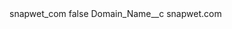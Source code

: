 <?xml version="1.0" encoding="UTF-8"?>
<CustomMetadata xmlns="http://soap.sforce.com/2006/04/metadata" xmlns:xsi="http://www.w3.org/2001/XMLSchema-instance" xmlns:xsd="http://www.w3.org/2001/XMLSchema">
    <label>snapwet_com</label>
    <protected>false</protected>
    <values>
        <field>Domain_Name__c</field>
        <value xsi:type="xsd:string">snapwet.com</value>
    </values>
</CustomMetadata>
